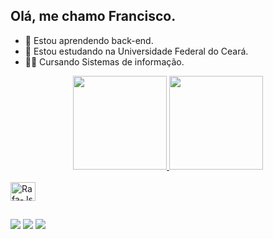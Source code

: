 ## Olá, me chamo Francisco.
- 🌱 Estou aprendendo back-end.
- 📖 Estou estudando na Universidade Federal do Ceará.
- 👨‍💻 Cursando Sistemas de informação.

<div align="center">
  <a href="https://github.com/Framks/">
  <img height="150em" src="https://github-readme-stats.vercel.app/api?username=Framks&show_icons=true&theme=dark&include_all_commits=true&count_private=true"/>
  <img height="150em" src="https://github-readme-stats.vercel.app/api/top-langs/?username=Framks&layout=compact&langs_count=7&theme=dark"/>
</div>
  <div style="display: inline_block"><br>
    <img align="center" alt="Rafa-Js" height="30" width="40" src="https://cdn.jsdelivr.net/gh/devicons/devicon/icons/c/c-plain.svg">
  </div>

##

<div>
  <a href="https://instagram.com/franciscogabriel711" target="_blank"><img src="https://img.shields.io/badge/-Instagram-%23E440FF?style=for-the-badge&logo=instagram&logoColor=black" target="_blank"></a>
  <a href = "mailto:galvesa9@gmail.com"><img src="https://img.shields.io/badge/-Gmail-%23333?style=for-the-badge&logo=gmail&logoColor=white" target="_blank"></a>
  <a href="https://www.linkedin.com/in/francisco-gabriel-054b72180/" target="_blank"><img src="https://img.shields.io/badge/-LinkedIn-%230077B5?style=for-the-badge&logo=linkedin&logoColor=white" target="_blank"></a>
</div>
